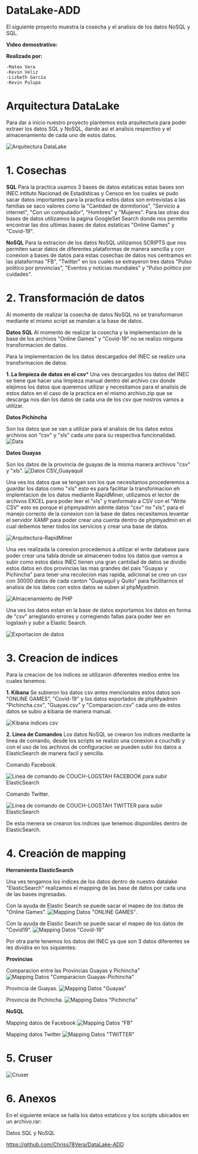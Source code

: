 # DataLake-ADD

  El siguiente proyecto muestra la cosecha y el analisis de los datos NoSQL y SQL. 
  
   **Video demostrativo:** 
   
   **Realizado por:**
   
    -Mateo Vera
    -Kevin Veliz
    -Lizbeth García
    -Kevin Pulupa
    
# Arquitectura DataLake
  Para dar a inicio nuestro proyecto plantemos esta arquitectura para poder extraer los datos SQL y NoSQL, dando asi el analisis respectivo y el almacenamiento de cada uno de estos datos.
  
  ![Arquitectura DataLake](./Imagenes/Arquitectura.png)
    
# 1. Cosechas

  **SQL**
     Para la practica usamos 3 bases de datos estaticas estas bases son INEC intituto Nacionad de Estadisticas y Censos en los cuales se pudo sacar datos importantes para la practica estos datos son entrevistas a las familias se saco valores como la "Cantidad de dormitorios", "Servicio a internet", "Con un computador", "Hombres" y "Mujeres".
     Para las otras dos bases de datos utilizamos la pagina GoogleSet Search donde nos permitio encontrar las dos ultimas bases de datos estaticas "Online Games" y "Covid-19".
     
 **NoSQL**
    Para la extracion de los datos NoSQL utilizamos SCRIPTS que nos permiten sacar datos de diferentes plataformas de manera sencilla y con conexion a bases de datos para estas cosechas de datos nos centramos en las plataformas "FB", "Twitter" en los cuales se extrayeron tres datos "Pulso politico por provincias", "Eventos y noticias mundiales" y "Pulso politico por cuidades".
 
 # 2. Transformación de datos
 
 Al momento de realizar la cosecha de datos NoSQL no se transformaron mediante el mismo script se mandan a la base de datos.
 
 **Datos SQL**
 Al momento de realizar la cosecha y la implementacion de la base de los archivos "Online Games" y "Covid-19" no se realizo ninguna transformacion de datos.
 
 Para la implementacion de los datos descargados del INEC se realizo una transformacion de datos:
 
 **1. La limpieza de datos en el csv***
 Una ves descargados los datos del INEC se tiene que hacer una limpieza manual dentro del archivo csv donde elejimos los datos que queremos utilizar y necesitamos para el analisis de estos datos en el caso de la practica en el mismo archivo.zip que se descarga nos dan los datos de cada una de los csv que nostros vamos a utilizar.
  
  **Datos Pichincha**
  
  
Son los datos que se van a utilizar para el analisis de los datos estos archivos son "csv" y "xls" cada uno para su respectiva funcionalidad.
 ![Data](./Imagenes/Datos_Pichincha.PNG)
 
  **Datos Guayas**
  
  
Son los datos de la provincia de guayas de la misma manera archivos "csv" y "xls".
 ![Datos CSV_Guayaquil](./Imagenes/Datos_Guayaquil.PNG)
    
    
 Una ves los datos que se tengan son los que necesitamos procederemos a guardar los datos como "xls" esto es para facilitar la transformacion eh implemtacion de los datos mediante RapidMiner, utilizamos el lector de archivos EXCEL para poder leer el "xls" y tranformalo a CSV con el "Write CSV" esto es porque el phpmyadmin adimte datos "csv" no "xls", para el manejo correcto de la conexion con la base de datos necesitamos levantar el servidor XAMP para poder crear una cuenta dentro de phpmyadmin en el cual debemos tener todos los servicios y crear una base de datos.
 
 ![Arquitectura-RapidMiner]()
 
 Una ves realizada la conexion procedemos a utilizar el write database para poder crear una tabla donde se almacenen todos los datos que vamos a subir como estos datos INEC tienen una gran cantidad de datos se dividio estos datos en dos provincias las mas grandes del pais "Guayas y Pichincha" para tener una recolecion mas rapida, adicional se creo un csv con 30000 datos de cada canton "Guayaquil y Quito" para facilitarnos el analisis de los datos con estos datos se suben al phpMyadmin.
 
 ![Almacenamiento de PHP](./Imagenes/RapidMiner.PNG)

Una ves los datos estan en la base de datos exportamos los datos en forma de "csv" arreglando errores y corregiendo fallas para poder leer en logstash y subir a Elastic Search.

![Exportacion de datos](./Imagenes/Exportacion.PNG)

 # 3. Creacion de indices 
 
 Para la creacion de los indices se utilizaron diferentes medios entre los cuales tenemos: 

  **1. Kibana**
    Se subieron los datos csv antes mencionalos estos datos son "ONLINE GAMES", "Covid-19" y los datos exportados de phpMyadmin "Pichincha.csv", "Guayas.csv" y "Comparacion.csv" cada uno de estos datos se subio a kibana de manera manual.
    
![Kibana indices csv ](./Imagenes/Datos_CSV.jpeg)


 **2. Linea de Comandos**
 Los datos NoSQL se crearon los indices mediante la linea de comando, desde los scripts se realizo una conexion a couchdb y con el uso de los archivos de configuracion se pueden subir los datos a ElasticSearch de manera facil y sencilla. 
 
 Comando Facebook.
 
 ![Linea de comando de COUCH-LOGSTAH FACEBOOK para subir ElasticSearch](./Imagenes/Comando_FB.png)
 
 
 Comando Twitter.
 
 ![Linea de comando de COUCH-LOGSTAH TWITTER para subir ElasticSearch](./Imagenes/Comando_Twitter.png)
  
  
 De esta menera se crearon los indices que tenemos disponibles dentro de ElasticSearch.
 
 # 4. Creación de mapping
 
  **Herramienta ElasticSearch**
  
   Una ves tengamos los indices de los datos dentro de nuestro datalake "ElasticSearch" realizamos el mapping de las base de datos por cada una de las bases ingresadas.
   
  
   Con la ayuda de Elastic Search se puede sacar el mapeo de los datos de "Online Games".
    ![Mapping Datos "ONLINE GAMES"](./Imagenes/Gamees.jpeg).
    
    
   Con la ayuda de Elastic Search se puede sacar el mapeo de los datos de "Covid19".
    ![Mapping Datos "Covid-19"](./Imagenes/covid19.jpeg)
    
   Por otra parte tenemos los datos del INEC ya que son 3 datos diferentes se les dividira en los siquientes:
   
   **Provincias**
   
   Comparacion entre las Provincias Guayas y Pichincha"
    ![Mapping Datos "Comparacion Guayas-Pichincha"](./Imagenes/Comparacion.jpeg)
    
   Provincia de Guayas.
    ![Mapping Datos "Guayas"](./Imagenes/guayas.jpeg)
    
   Provincia de Pichincha.
    ![Mapping Datos "Pichincha"](./Imagenes/Pichcincha.jpeg)
 
 
   **NoSQL**
   
   Mapping datos de Facebook
    ![Mapping Datos "FB"](./Imagenes/FB.jpeg)
    
   Mapping datos Twitter
    ![Mapping Datos "TWITTER"](./Imagenes/twitter.jpeg)
   
 # 5. Cruser
 
  ![Cruser](./Imagenes/Cruser.jpeg)
 
 # 6. Anexos
 
 
 En el siguiente enlace se halla los datos estaticos y los  scripts ubicados en un archivo.rar: 
 
 Datos SQL y NoSQL
 
  https://github.com/Chriss78Vera/DataLake-ADD
    
